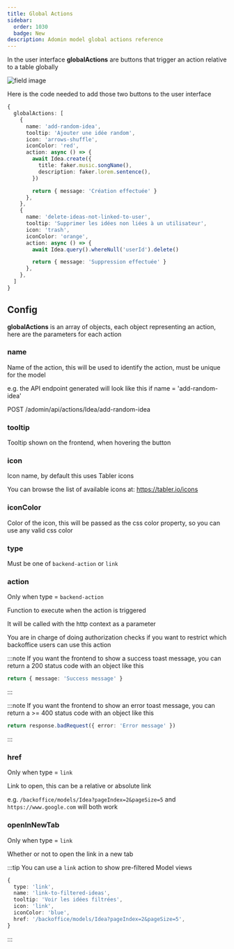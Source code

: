 ```yaml
---
title: Global Actions
sidebar:
  order: 1030
  badge: New
description: Adomin model global actions reference
---
```


In the user interface **globalActions** are buttons that trigger an action relative to a table globally

![field image](~/assets/images/reference/models/actions/global_actions.png)

Here is the code needed to add those two buttons to the user interface

```ts
{
  globalActions: [
    {
      name: 'add-random-idea',
      tooltip: 'Ajouter une idée random',
      icon: 'arrows-shuffle',
      iconColor: 'red',
      action: async () => {
        await Idea.create({
          title: faker.music.songName(),
          description: faker.lorem.sentence(),
        })

        return { message: 'Création effectuée' }
      },
    },
    {
      name: 'delete-ideas-not-linked-to-user',
      tooltip: 'Supprimer les idées non liées à un utilisateur',
      icon: 'trash',
      iconColor: 'orange',
      action: async () => {
        await Idea.query().whereNull('userId').delete()

        return { message: 'Suppression effectuée' }
      },
    },
  ]
}
```

## Config

**globalActions** is an array of objects, each object representing an action, here are the parameters for each action

### name

Name of the action, this will be used to identify the action, must be unique for the model

e.g. the API endpoint generated will look like this if name = 'add-random-idea'

POST /adomin/api/actions/Idea/add-random-idea

### tooltip

Tooltip shown on the frontend, when hovering the button

### icon

Icon name, by default this uses Tabler icons

You can browse the list of available icons at: https://tabler.io/icons

### iconColor

Color of the icon, this will be passed as the css color property, so you can use any valid css color

### type

Must be one of `backend-action` or `link`

### action

Only when type = `backend-action`

Function to execute when the action is triggered

It will be called with the http context as a parameter

You are in charge of doing authorization checks if you want to restrict which backoffice users can use this action

:::note
If you want the frontend to show a success toast message, you can return a 200 status code with an object like this

```ts
return { message: 'Success message' }
```

:::

:::note
If you want the frontend to show an error toast message, you can return a >= 400 status code with an object like this

```ts
return response.badRequest({ error: 'Error message' })
```

:::

### href

Only when type = `link`

Link to open, this can be a relative or absolute link

e.g. `/backoffice/models/Idea?pageIndex=2&pageSize=5` and `https://www.google.com` will both work

### openInNewTab

Only when type = `link`

Whether or not to open the link in a new tab

:::tip
You can use a `link` action to show pre-filtered Model views

```ts
{
  type: 'link',
  name: 'link-to-filtered-ideas',
  tooltip: 'Voir les idées filtrées',
  icon: 'link',
  iconColor: 'blue',
  href: '/backoffice/models/Idea?pageIndex=2&pageSize=5',
}
```

:::
